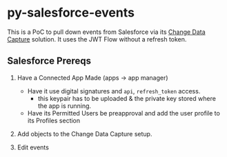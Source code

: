 # py-salesforce-events

This is a PoC to pull down events from Salesforce via its [Change Data Capture](https://trailhead.salesforce.com/content/learn/modules/change-data-capture) solution. 
It uses the JWT Flow without a refresh token.

## Salesforce Prereqs
1. Have a Connected App Made (apps -> app manager)
   - Have it use digital signatures and `api`, `refresh_token` access.
     - this keypair has to be uploaded & the private key stored where the app is running.
   - Have its Permitted Users be preapproval and add the user profile to its Profiles section
   
2. Add objects to the Change Data Capture setup.

3. Edit events